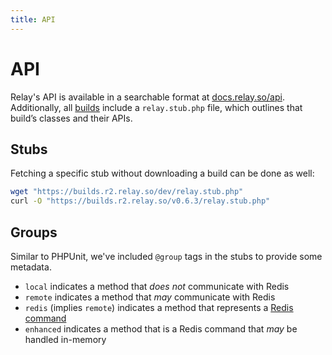 ```yaml
---
title: API
---
```


# API

Relay's API is available in a searchable format at [docs.relay.so/api](https://docs.relay.so/api/develop/).
Additionally, all [builds](/docs/1.x/builds) include a `relay.stub.php` file, which outlines that build’s classes and their APIs.

## Stubs

Fetching a specific stub without downloading a build can be done as well:

```bash
wget "https://builds.r2.relay.so/dev/relay.stub.php"
curl -O "https://builds.r2.relay.so/v0.6.3/relay.stub.php"
```

## Groups

Similar to PHPUnit, we've included `@group` tags in the stubs to provide some metadata. 

- `local` indicates a method that _does not_ communicate with Redis
- `remote` indicates a method that _may_ communicate with Redis
- `redis` (implies `remote`) indicates a method that represents a [Redis command](https://redis.io/commands/)
- `enhanced` indicates a method that is a Redis command that _may_ be handled in-memory
